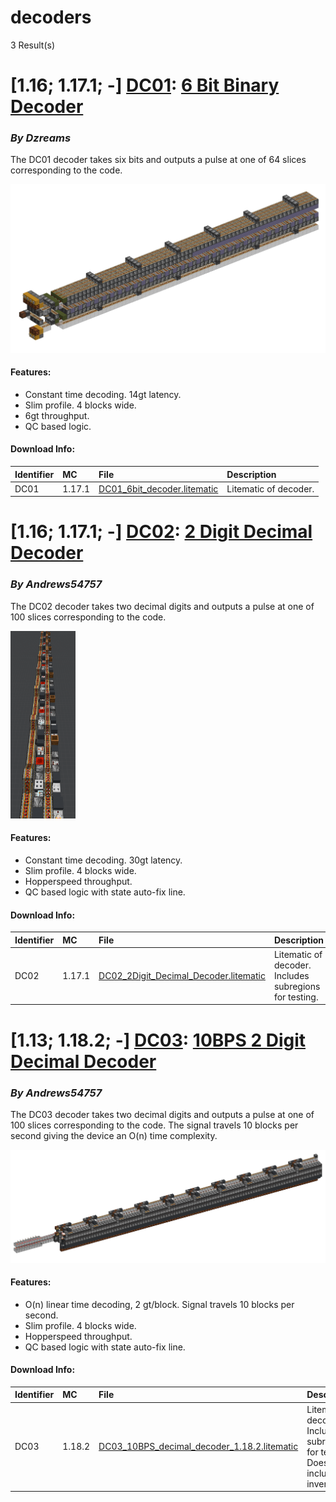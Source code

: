 # decoders
3 Result(s)

# [1.16; 1.17.1; -] [DC01](DC01%206%20Bit%20Binary%20Decoder): [6 Bit Binary Decoder](DC01%206%20Bit%20Binary%20Decoder/DC01_6_Bit_Decoder.pdf)
### *By Dzreams*

The DC01 decoder takes six bits and outputs a pulse at one of 64 slices corresponding to the code.

<img src="DC01%206%20Bit%20Binary%20Decoder/6bit.png?raw=1" style="max-height: 300px">

#### Features:
- Constant time decoding. 14gt latency.
- Slim profile. 4 blocks wide.
- 6gt throughput.
- QC based logic.

#### Download Info:
|Identifier   | MC       | File                                                                                                 | Description            |
|------------ |:-------- |:---------------------------------------------------------------------------------------------------- |:-----------------------|
|DC01         | 1.17.1   | [DC01_6bit_decoder.litematic](DC01%206%20Bit%20Binary%20Decoder/DC01_6bit_decoder.litematic?raw=1)   | Litematic of decoder.  |



# [1.16; 1.17.1; -] [DC02](DC02%202%20Digit%20Decimal%20Decoder): [2 Digit Decimal Decoder](DC02%202%20Digit%20Decimal%20Decoder/DC02_2_Digit_Decimal_Decoder.pdf)
### *By Andrews54757*

The DC02 decoder takes two decimal digits and outputs a pulse at one of 100 slices corresponding to the code.

<img src="DC02%202%20Digit%20Decimal%20Decoder/decoderfront.png?raw=1" style="max-height: 300px">

#### Features:
- Constant time decoding. 30gt latency.
- Slim profile. 4 blocks wide.
- Hopperspeed throughput.
- QC based logic with state auto-fix line.

#### Download Info:
|Identifier   | MC       | File                                                                                                                        | Description                                             |
|------------ |:-------- |:--------------------------------------------------------------------------------------------------------------------------- |:--------------------------------------------------------|
|DC02         | 1.17.1   | [DC02_2Digit_Decimal_Decoder.litematic](DC02%202%20Digit%20Decimal%20Decoder/DC02_2Digit_Decimal_Decoder.litematic?raw=1)   | Litematic of decoder. Includes subregions for testing.  |



# [1.13; 1.18.2; -] [DC03](DC03%2010BPS%202%20Digit%20Decimal%20Decoder): [10BPS 2 Digit Decimal Decoder](DC03%2010BPS%202%20Digit%20Decimal%20Decoder/DC03_10BPS_2_Digit_Decimal_Decoder.pdf)
### *By Andrews54757*

The DC03 decoder takes two decimal digits and outputs a pulse at one of 100 slices corresponding to the code. The signal travels 10 blocks per second giving the device an O(n) time complexity.

<img src="DC03%2010BPS%202%20Digit%20Decimal%20Decoder/bps.png?raw=1" style="max-height: 300px">

#### Features:
- O(n) linear time decoding, 2 gt/block. Signal travels 10 blocks per second.
- Slim profile. 4 blocks wide.
- Hopperspeed throughput.
- QC based logic with state auto-fix line.

#### Download Info:
|Identifier   | MC       | File                                                                                                                                            | Description                                                                           |
|------------ |:-------- |:----------------------------------------------------------------------------------------------------------------------------------------------- |:--------------------------------------------------------------------------------------|
|DC03         | 1.18.2   | [DC03_10BPS_decimal_decoder_1.18.2.litematic](DC03%2010BPS%202%20Digit%20Decimal%20Decoder/DC03_10BPS_decimal_decoder_1.18.2.litematic?raw=1)   | Litematic of decoder. Includes subregions for testing. Does not include inventories.  |
